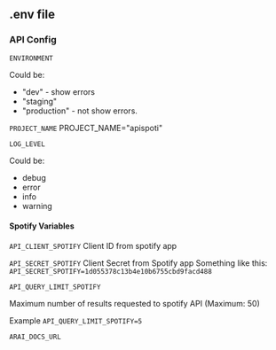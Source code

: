 ## .env file

### API Config

`ENVIRONMENT`

Could be:
* "dev" - show errors
* "staging"
* "production" - not show errors.

`PROJECT_NAME`
PROJECT_NAME="apispoti"

`LOG_LEVEL`

Could be:
* debug
* error
* info
* warning

#### Spotify Variables
`API_CLIENT_SPOTIFY`
Client ID from spotify app

`API_SECRET_SPOTIFY`
Client Secret from Spotify app
Something like this:
`API_SECRET_SPOTIFY=1d055378c13b4e10b6755cbd9facd488`

`API_QUERY_LIMIT_SPOTIFY`

Maximum number of results requested to spotify API (Maximum: 50)

Example
`API_QUERY_LIMIT_SPOTIFY=5`

`ARAI_DOCS_URL`
